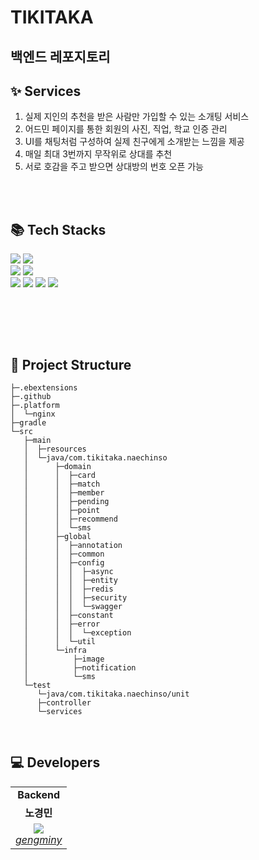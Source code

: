 # TIKITAKA
## <b>백엔드</b> 레포지토리


## ✨ Services

1. 실제 지인의 추천을 받은 사람만 가입할 수 있는 소개팅 서비스
2. 어드민 페이지를 통한 회원의 사진, 직업, 학교 인증 관리
3. UI를 채팅처럼 구성하여 실제 친구에게 소개받는 느낌을 제공
4. 매일 최대 3번까지 무작위로 상대를 추천
5. 서로 호감을 주고 받으면 상대방의 번호 오픈 가능


<br/><br/>


## 📚 Tech Stacks

<div align="left">
<div>
   <img src="https://img.shields.io/badge/Spring_Boot-F2F4F9?style=flat-square&logo=spring-boot">  
   <img src="https://img.shields.io/badge/Java-007396?style=flat-square&logo=java&logoColor=white">
</div>
<div>
  <img src="https://img.shields.io/badge/postgres-%23316192.svg?style=flat-square&logo=postgresql&logoColor=white">
  <img src="https://img.shields.io/badge/Redis-DC382D?style=flat-square&logo=Redis&logoColor=white">
  

</div>
<div>
    <img src="https://img.shields.io/badge/AWS-%23FF9900.svg?style=flat-square&logo=amazon-aws&logoColor=white">
    <img src="https://img.shields.io/badge/firebase-ffca28?style=flat-square&logo=firebase&logoColor=black">
    <img src="https://img.shields.io/badge/Swagger-85EA2D?style=flat-square&logo=Swagger&logoColor=white">
    <img src="https://img.shields.io/badge/JWT-000000?style=flat-square&logo=JSON%20web%20tokens&logoColor=white">
</div>
</div>


<br/><br/>

<!-- 
## 🔍 개발 과정
 🛠 under construction 🛠


<br/> -->


<br/>

## 📁 Project Structure

```shell
├─.ebextensions
├─.github
├─.platform
│  └─nginx
├─gradle
└─src
   ├─main
   │  ├─resources
   │  └─java/com.tikitaka.naechinso
   │      ├─domain
   │      │  ├─card
   │      │  ├─match
   │      │  ├─member
   │      │  ├─pending
   │      │  ├─point
   │      │  ├─recommend
   │      │  └─sms
   │      ├─global
   │      │  ├─annotation
   │      │  ├─common
   │      │  ├─config
   │      │  │  ├─async
   │      │  │  ├─entity
   │      │  │  ├─redis
   │      │  │  ├─security
   │      │  │  └─swagger
   │      │  ├─constant
   │      │  ├─error
   │      │  │  └─exception
   │      │  └─util
   │      └─infra
   │          ├─image
   │          ├─notification
   │          └─sms
   └─test
      └─java/com.tikitaka.naechinso/unit
      ├─controller
      └─services
```

<br/>

## 💻 Developers

<table>
    <tr align="center">
        <td><B>Backend<B></td>
    </tr>
    <tr align="center">
        <td><B>노경민<B></td>
    </tr>
    <tr align="center">
        <td>
            <img src="https://github.com/gengminy.png?size=100">
            <br>
            <a href="https://github.com/gengminy"><I>gengminy</I></a>
        </td>
    </tr>
</table>
